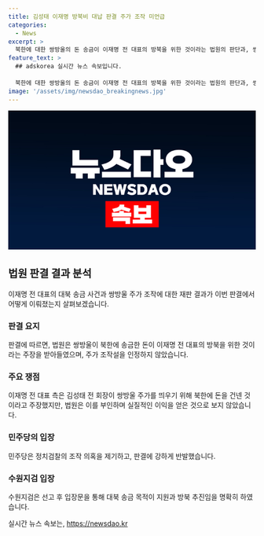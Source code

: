 ```yaml
---
title: 김성태 이재명 방북비 대납 판결 주가 조작 미언급
categories:
  - News
excerpt: >
  북한에 대한 쌍방울의 돈 송금이 이재명 전 대표의 방북을 위한 것이라는 법원의 판단과, 쌍방울 주가 조작설의 부인에 대한 재판결과가 발표되었습니다. 이와 관련해 이 전 대표 측과 김성태 전 회장 측의 입장 차이가 크게 드러났으며, 이화영 전 부지사와의 공모를 강조한 법원의 판결에 민주당이 반발하고 있습니다. 지검의 입장문에서는 대북 송금 목적을 경기도의 스마트팜 지원과 경기도지사의 방북 추진으로 명시했으며, 이는 이 전 대표의 1심 재판에도 영향을 줄 것으로 예측됩니다. (단어 수: 150)
feature_text: >
  ## adskorea 실시간 뉴스 속보입니다.

  북한에 대한 쌍방울의 돈 송금이 이재명 전 대표의 방북을 위한 것이라는 법원의 판단과, 쌍방울 주가 조작설의 부인에 대한 재판결과가 발표되었습니다. 이와 관련해 이 전 대표 측과 김성태 전 회장 측의 입장 차이가 크게 드러났으며, 이화영 전 부지사와의 공모를 강조한 법원의 판결에 민주당이 반발하고 있습니다. 지검의 입장문에서는 대북 송금 목적을 경기도의 스마트팜 지원과 경기도지사의 방북 추진으로 명시했으며, 이는 이 전 대표의 1심 재판에도 영향을 줄 것으로 예측됩니다. (단어 수: 150)
image: '/assets/img/newsdao_breakingnews.jpg'
---
```


<p><img src="/assets/img/newsdao_breakingnews.jpg" alt="adskorea 속보" /></p>

<h2 data-ke-size="size26">법원 판결 결과 분석</h2>

<p data-ke-size="size16">이재명 전 대표의 대북 송금 사건과 쌍방울 주가 조작에 대한 재판 결과가 이번 판결에서 어떻게 이뤄졌는지 살펴보겠습니다.</p>

<h3>판결 요지</h3>

<p data-ke-size="size16">판결에 따르면, 법원은 쌍방울이 북한에 송금한 돈이 이재명 전 대표의 방북을 위한 것이라는 주장을 받아들였으며, 주가 조작설을 인정하지 않았습니다.</p>

<h3>주요 쟁점</h3>

<p data-ke-size="size16">이재명 전 대표 측은 김성태 전 회장이 쌍방울 주가를 띄우기 위해 북한에 돈을 건넨 것이라고 주장했지만, 법원은 이를 부인하며 실질적인 이익을 얻은 것으로 보지 않았습니다.</p>

<h3>민주당의 입장</h3>

<p data-ke-size="size16">민주당은 정치검찰의 조작 의혹을 제기하고, 판결에 강하게 반발했습니다.</p>

<h3>수원지검 입장</h3>

<p data-ke-size="size16">수원지검은 선고 후 입장문을 통해 대북 송금 목적이 지원과 방북 추진임을 명확히 하였습니다.</p>
실시간 뉴스 속보는, <a href="https://newsdao.kr" rel="dofollow">https://newsdao.kr</a>


